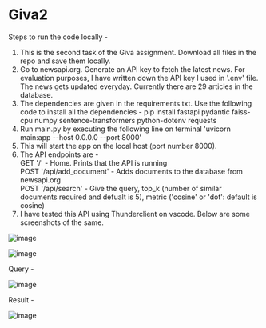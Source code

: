 # Giva2

Steps to run the code locally - 
1. This is the second task of the Giva assignment. Download all files in the repo and save them locally.
2. Go to newsapi.org. Generate an API key to fetch the latest news. For evaluation purposes, I have written down the API key I used in '.env' file. The news gets updated everyday. Currently there are 29 articles in the database.
3. The dependencies are given in the requirements.txt. Use the following code to install all the dependencies - pip install fastapi pydantic faiss-cpu numpy sentence-transformers python-dotenv requests
4. Run main.py by executing the following line on terminal 'uvicorn main:app --host 0.0.0.0 --port 8000'
5. This will start the app on the local host (port number 8000).
6. The API endpoints are -   
   GET '/' - Home. Prints that the API is running   
   POST '/api/add_document' - Adds documents to the database from newsapi.org    
   POST '/api/search' -  Give the query, top_k (number of similar documents required and defualt is 5), metric ('cosine' or 'dot': default is cosine)
8. I have tested this API using Thunderclient on vscode. Below are some screenshots of the same.

![image](https://github.com/user-attachments/assets/9ce040ca-aa99-433c-a54a-0681c43abe87)   


![image](https://github.com/user-attachments/assets/bc4a97f4-dce7-4b6f-b55b-a3063fbe60d0)

Query - 

![image](https://github.com/user-attachments/assets/e04632ba-9618-4f8a-8450-bef839841d1e)

Result -

![image](https://github.com/user-attachments/assets/bf809c31-1fc6-46e5-b14b-c6975e02b81d)





   
